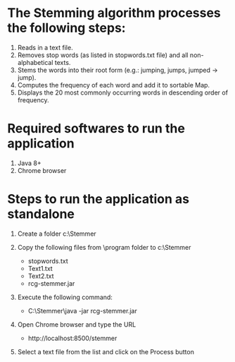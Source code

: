 # The Stemming algorithm processes the following steps:

1. Reads in a text file.
2. Removes stop words (as listed in stopwords.txt file) and all non-alphabetical texts.
3. Stems the words into their root form (e.g.: jumping, jumps, jumped -> jump).
4. Computes the frequency of each word and add it to sortable Map.
5. Displays the 20 most commonly occurring words in descending order of frequency.

# Required softwares to run the application

1. Java 8+
2. Chrome browser

# Steps to run the application as standalone

1. Create a folder c:\Stemmer

2. Copy the following files from \program folder to c:\Stemmer
 	- stopwords.txt
    - Text1.txt
    - Text2.txt   
    - rcg-stemmer.jar

3. Execute the following command:
    - C:\Stemmer\java -jar rcg-stemmer.jar

4. Open Chrome browser and type the URL
    - http://localhost:8500/stemmer

5. Select a text file from the list and click on the Process button